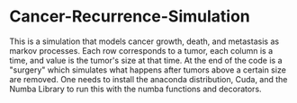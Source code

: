 # Cancer-Recurrence-Simulation
This is a simulation that models cancer growth, death, and metastasis as markov processes. Each row corresponds to a tumor, each column is a time, and value is the tumor's size at that time. At the end of the code is a "surgery" which simulates what happens after tumors above a certain size are removed. One needs to install the anaconda distribution, Cuda, and the Numba Library to run this with the numba functions and decorators.
